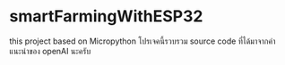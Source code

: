 # smartFarmingWithESP32
this project based on Micropython
โปรเจคนี้รวบรวม source code ที่ได้มาจากคำแนะนำของ openAI นะครับ
